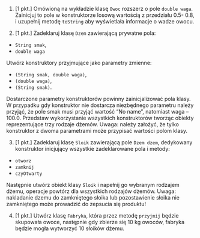 1. [1 pkt.] Omówioną na wykładzie klasę `Owoc` rozszerz o pole `double waga`. Zainicjuj to pole w konstruktorze losową wartością z przedziału 0.5- 0.8, i uzupełnij metodę `toString` aby wyświetlała informacje o wadze owocu.

2. [1 pkt.] Zadeklaruj klasę `Dzem` zawierającą prywatne pola:
* `String smak`,
* `double waga`

Utwórz konstruktory przyjmujące jako parametry zmienne:
* `(String smak, double waga)`,
* `(double waga)`,
* `(String smak)`.

Dostarczone parametry konstruktorów powinny zainicjalizować pola klasy. W przypadku gdy konstruktor nie dostarcza niezbędnego parametru należy przyjąć, że pole smak musi przyjąć wartość “No name”, natomiast waga – 100.0. Przedstaw wykorzystanie wszystkich konstruktorów tworząc obiekty reprezentujące trzy rodzaje dżemów. Uwaga: należy założyć, że tylko konstruktor z dwoma parametrami może przypisać wartości polom klasy.

3. [1 pkt.] Zadeklaruj klasę `Sloik` zawierającą pole `Dzem dzem`, dedykowany konstruktor inicjujący wszystkie zadeklarowane pola i metody:
* `otworz`
* `zamknij`
* `czyOtwarty`

Następnie utwórz obiekt klasy `Sloik` i napełnij go wybranym rodzajem dżemu, operacje powtórz dla wszystkich rodzajów dżemów. Uwaga: nakladanie dzemu do zamkniętego słoika lub pozostawienie słoika nie zamkniętego może prowadzić do zepsucia się produktu!

4. [1 pkt.] Utwórz klasę `Fabryka`, która przez metodę `przyjmij` będzie skupowała owoce, następnie gdy zbierze się 10 kg owoców, fabryka będzie mogła wytworzyć 10 słoików dżemu.